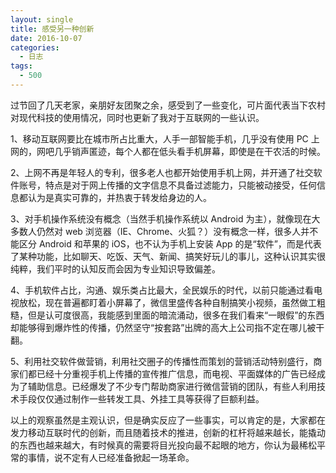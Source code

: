 ```yaml
---
layout: single
title: 感受另一种创新
date: 2016-10-07
categories:
  - 日志
tags:
  - 500
---
```


过节回了几天老家，亲朋好友团聚之余，感受到了一些变化，可片面代表当下农村对现代科技的使用情况，同时也更新了我对于互联网的一些认识。

1、移动互联网要比在城市所占比重大，人手一部智能手机，几乎没有使用 PC 上网的，网吧几乎销声匿迹，每个人都在低头看手机屏幕，即使是在干农活的时候。

2、上网不再是年轻人的专利，很多老人也都开始使用手机上网，并开通了社交软件账号，特点是对于网上传播的文字信息不具备过滤能力，只能被动接受，任何信息都认为是真实可靠的，并热衷于转发给身边的人。

3、对手机操作系统没有概念（当然手机操作系统以 Android 为主），就像现在大多数人仍然对 web 浏览器（IE、Chrome、火狐？）没有概念一样，很多人并不能区分 Android 和苹果的 iOS，也不认为手机上安装 App 的是“软件”，而是代表了某种功能，比如聊天、吃饭、天气、新闻、搞笑好玩儿的事儿，这种认识其实很纯粹，我们平时的认知反而会因为专业知识导致偏差。

4、手机软件占比，沟通、娱乐类占比最大，全民娱乐的时代，以前只能通过看电视放松，现在普遍都盯着小屏幕了，微信里盛传各种自制搞笑小视频，虽然做工粗糙，但是认可度很高，我能感到里面的暗流涌动，很多在我们看来“一眼假”的东西却能够得到爆炸性的传播，仍然坚守“按套路”出牌的高大上公司指不定在哪儿被干翻。

5、利用社交软件做营销，利用社交圈子的传播性而策划的营销活动特别盛行，商家们都已经十分重视手机上传播的宣传推广信息，而电视、平面媒体的广告已经成为了辅助信息。已经爆发了不少专门帮助商家进行微信营销的团队，有些人利用技术手段仅仅通过制作一些转发工具、外挂工具等获得了巨额利益。

以上的观察虽然是主观认识，但是确实反应了一些事实，可以肯定的是，大家都在发力移动互联时代的创新，而且随着技术的推进，创新的杠杆将越来越长，能撬动的东西也越来越大，有时候真的需要将目光投向最不起眼的地方，你认为最稀松平常的事情，说不定有人已经准备掀起一场革命。
